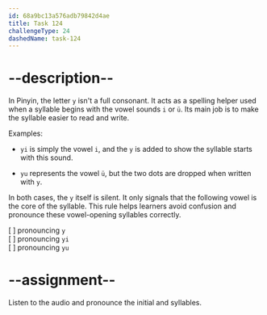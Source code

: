 ```yaml
---
id: 68a9bc13a576adb79842d4ae
title: Task 124
challengeType: 24
dashedName: task-124
---
```


<!--SPEAKING-->

<!-- (Audio) A: y, yi, yu -->

# --description--

In Pinyin, the letter `y` isn't a full consonant. It acts as a ​spelling helper​ used when a syllable begins with the vowel sounds `i` or `ü`. Its main job is to make the syllable easier to read and write.

Examples:

- `yi` is simply the vowel `i`, and the `y` is added to show the syllable starts with this sound.

- `yu` represents the vowel `ü`, but the two dots are dropped when written with `y`.

In both cases, the `y` itself is silent. It only signals that the following vowel is the core of the syllable. This rule helps learners avoid confusion and pronounce these vowel-opening syllables correctly.

[ ] pronouncing `y`  
[ ] pronouncing `yi`  
[ ] pronouncing `yu`

# --assignment--

Listen to the audio and pronounce the initial and syllables.

